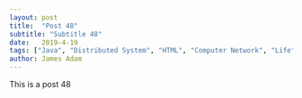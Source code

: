 ```yaml
---
layout: post
title:  "Post 48"
subtitle: "Subtitle 48"
date:   2019-4-19
tags: ["Java", "Distributed System", "HTML", "Computer Network", "Life"]
author: James Adam
---
```

This is a post 48
